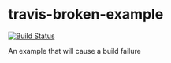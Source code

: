 # travis-broken-example

[![Build Status](https://travis-ci.org/mrLarbi/travis-broken-example.svg?branch=master)](https://travis-ci.org/mrLarbi/travis-broken-example)

An example that will cause a build failure
